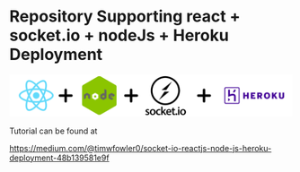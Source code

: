 # Repository Supporting react + socket.io + nodeJs + Heroku Deployment

![Image](https://github.com/timwf/Heroku-socketio-tutorial/blob/master/readme-images/Group%201.png)

Tutorial can be found at 

https://medium.com/@timwfowler0/socket-io-reactjs-node-js-heroku-deployment-48b139581e9f

